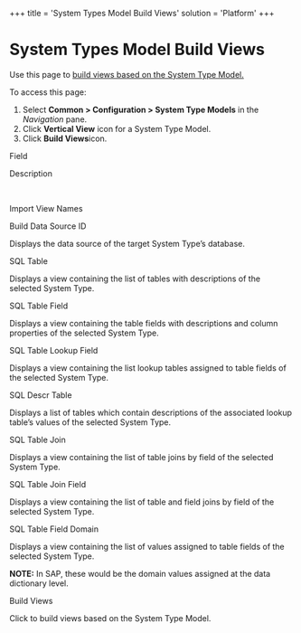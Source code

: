 +++
title = 'System Types Model Build Views'
solution = 'Platform'
+++

# System Types Model Build Views

<div class="use">

Use this page to [build views based on the System Type
Model.](../Use_Cases/Build%20Views%20based%20on%20a%20ST%20Model)

</div>

To access this page:

1.  Select **Common \> Configuration \> System Type Models** in the
    *Navigation* pane.
2.  Click **Vertical View** icon for a System Type Model.
3.  Click **Build Views**icon.

Field

Description

 

Import View Names

Build Data Source ID

Displays the data source of the target System Type’s database.

SQL Table

Displays a view containing the list of tables with descriptions of the
selected System Type.

SQL Table Field

Displays a view containing the table fields with descriptions and column
properties of the selected System Type.

SQL Table Lookup Field

Displays a view containing the list lookup tables assigned to table
fields of the selected System Type.

SQL Descr Table

Displays a list of tables which contain descriptions of the associated
lookup table’s values of the selected System Type.

SQL Table Join

Displays a view containing the list of table joins by field of the
selected System Type.

SQL Table Join Field

Displays a view containing the list of table and field joins by field of
the selected System Type.

SQL Table Field Domain

Displays a view containing the list of values assigned to table fields
of the selected System Type.

**NOTE:** In SAP, these would be the domain values assigned at the data
dictionary level.

Build Views

Click to build views based on the System Type Model.
